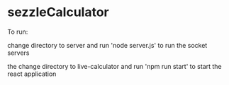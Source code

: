 # sezzleCalculator

To run: 

change directory to server and run 'node server.js' to run the socket servers

the change directory to live-calculator and run 'npm run start' to start the react application
